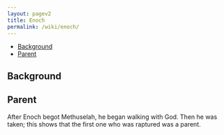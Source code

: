 ```yaml
---
layout: pagev2
title: Enoch
permalink: /wiki/enoch/
---
```

- [Background](#background)
- [Parent](#parent)

## Background

## Parent

After Enoch begot Methuselah, he began walking with God. Then he was taken; this shows that the first one who was raptured was a parent.